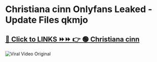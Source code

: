 
 # Christiana cinn Onlyfans Leaked - Update Files qkmjo

## <h2><a href="https://clipsfans.com/Christiana_cinn&ref=git">🔗 Click to LINKS ⏩⏩ 👉 🟢 Christiana cinn </a></h2>

<a href="https://clipsfans.com/Christiana_cinn&ref=git" rel="nofollow" data-target="animated-image.originalLink"><img src="https://i.ibb.co.com/xMMVF88/686577567.gif" alt="Viral Video Original" style="max-width: 100%; display: inline-block;" data-target="animated-image.originalImage"></a>

